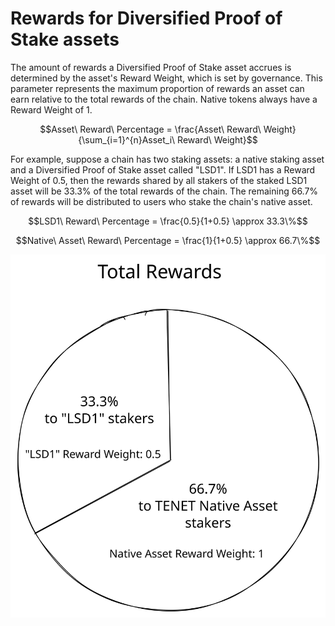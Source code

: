 # Rewards for Diversified Proof of Stake assets

The amount of rewards a Diversified Proof of Stake asset accrues is determined by the asset's Reward Weight, which is set by governance. This parameter represents the maximum proportion of rewards an asset can earn relative to the total rewards of the chain. Native tokens always have a Reward Weight of 1.

$$Asset\ Reward\ Percentage = \frac{Asset\ Reward\ Weight}{\sum_{i=1}^{n}Asset_i\ Reward\ Weight}$$



For example, suppose a chain has two staking assets: a native staking asset and a Diversified Proof of Stake asset called "LSD1". If LSD1 has a Reward Weight of 0.5, then the rewards shared by all stakers of the staked LSD1 asset will be 33.3% of the total rewards of the chain. The remaining 66.7% of rewards will be distributed to users who stake the chain's native asset.

$$LSD1\ Reward\ Percentage = \frac{0.5}{1+0.5} \approx 33.3\%$$

$$Native\ Asset\ Reward\ Percentage = \frac{1}{1+0.5} \approx 66.7\%$$

<img src="/assets/file.excalidraw.svg" alt="Total Rewards" class="gitbook-drawing"/>
